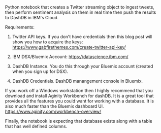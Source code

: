 Python notebook that creates a Twitter streaming object to ingest tweets, then perform sentiment analysis on them in real time then push the results to DashDB in IBM's Cloud.

Requirements:

1. Twitter API keys. If you don't have credentials then this blog post will show you how to acquire the keys: https://www.gabfirethemes.com/create-twitter-api-key/

2. IBM DSX/Bluemix Account: https://datascience.ibm.com/

3. DashDB Instance.  You do this through your Bluemix account (created when you sign up for DSX).

4. DashDB Credentials. DashDB manangement console in Bluemix.

If you work off a Windows workstation then I highly recommend that you download and install Aginity Workbench for dashDB.  It is a great tool that provides all the features you could want for working with a database.  It is also much faster than the Bluemix dashboard UI.  https://www.aginity.com/workbench-overview/

Finally, the notebook is expecting that database exists along with a table that has well defined columns.
